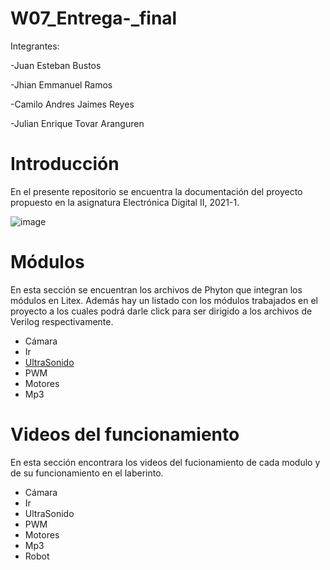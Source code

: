 # W07_Entrega-_final
Integrantes: 

-Juan Esteban Bustos

-Jhian Emmanuel Ramos

-Camilo Andres Jaimes Reyes

-Julian Enrique Tovar Aranguren

# Introducción

En el presente repositorio se encuentra la documentación del proyecto propuesto en la asignatura Electrónica Digital II, 2021-1.

![image](https://user-images.githubusercontent.com/80898083/129450137-a25cf210-a061-4db9-8955-82f0634982c0.png)


# Módulos

En esta sección se encuentran los archivos de Phyton que integran los módulos en Litex. Además hay un listado con los módulos trabajados en el proyecto a los cuales podrá darle click para ser dirigido a los archivos de Verilog respectivamente.

- Cámara
- Ir
- [UltraSonido](https://github.com/unal-edigital2/w07_entrega-_final-grupo12/blob/main/Proyecto/module/verilog/UltraSonido/Ultrasonido/README.md#ultrasonido)
- PWM
- Motores
- Mp3

# Videos del funcionamiento 
En esta sección encontrara los videos del fucionamiento de cada modulo y de su funcionamiento en el laberinto.

- Cámara
- Ir
- UltraSonido
- PWM
- Motores
- Mp3
- Robot

